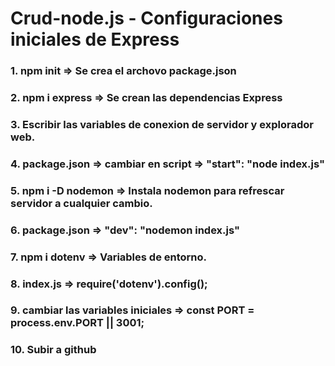 # Crud-node.js - Configuraciones iniciales de Express
### 1. npm init => Se crea el archovo package.json
### 2. npm i express => Se crean las dependencias Express
### 3. Escribir las variables de conexion de servidor y explorador web.
### 4. package.json => cambiar en script  => "start": "node index.js"
### 5. npm i -D nodemon => Instala nodemon para refrescar servidor a cualquier cambio.
### 6. package.json => "dev": "nodemon index.js"
### 7. npm i dotenv => Variables de entorno.
### 8. index.js => require('dotenv').config();
### 9. cambiar las variables iniciales => const PORT = process.env.PORT || 3001;
### 10. Subir a github
